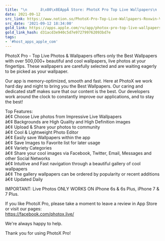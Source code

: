 ```yaml
---
title: "\n      â\x80\x8EAppÂ Store: PhotoX Pro Top Live Wallpapers\n    "
date: 2021-09-12
src_link: https://www.notion.so/PhotoX-Pro-Top-Live-Wallpapers-Roxwin-Vietnam-Technologies-Company-Limited-b49bc2a26ab44d7899fdb6a0037f94c8
src_date: '2021-09-12 18:34:00'
gold_link: https://apps.apple.com/ru/app/photox-pro-top-live-wallpapers/id1266561892
gold_link_hash: d31acd3e940c5d7e972799762093bd7e
tags:
- '#host_apps_apple_com'
---
```


PhotoX Pro - Top Live Photos & Wallpapers offers only the Best Wallpapers with over 500,000+ beautiful and cool wallpapers, live photos at your fingertips. These wallpapers are carefully selected and are waiting eagerly to be picked as your wallpaper.  
  
Our app is memory-optimized, smooth and fast. Here at PhotoX we work hard day and night to bring you the Best Wallpapers. Our caring and dedicated staff makes sure that our content is the best. Our developers work around the clock to constantly improve our applications, and to stay the best!  
  
Top Features:  
â€¢ Choose Live photos from Impressive Live Wallpapers  
â€¢ Backgrounds are High Quality and High Definition images  
â€¢ Upload & Share your photos to community  
â€¢ Cool & Lightweight Photo Editor  
â€¢ Easily save Wallpapers within the app  
â€¢ Save Images to Favorite list for later usage  
â€¢ Variety Categories  
â€¢ Share your cool images via Facebook, Twitter, Email, Messages and other Social Networks  
â€¢ Intuitive and Fast navigation through a beautiful gallery of cool wallpapers  
â€¢ The gallery wallpapers can be ordered by popularity or recent additions  
â€¢ Updated Daily  
  
IMPORTANT: Live Photos ONLY WORKS ON iPhone 6s & 6s Plus, iPhone 7 & 7 Plus.  
  
If you like PhotoX Pro, please take a moment to leave a review in App Store or visit our pages:  
https://facebook.com/photox.live/  
  
We're always happy to help.  
  
Thank you for using PhotoX Pro!